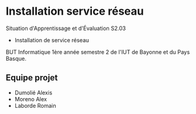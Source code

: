 # Installation service réseau
Situation d'Apprentissage et d'Évaluation S2.03
- Installation de service réseau 

BUT Informatique 1ère année semestre 2 de l'IUT de Bayonne et du Pays Basque.

## Equipe projet
- Dumolié Alexis
- Moreno Alex
- Laborde Romain